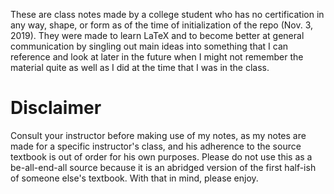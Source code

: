 These are class notes made by a college student who has no certification in any way, shape, or form as of the time of initialization of the repo (Nov. 3, 2019). They were made to learn LaTeX and to become better at general communication by singling out main ideas into something that I can reference and look at later in the future when I might not remember the material quite as well as I did at the time that I was in the class.

# Disclaimer

Consult your instructor before making use of my notes, as my notes are made for a specific instructor's class, and his adherence to the source textbook is out of order for his own purposes. Please do not use this as a be-all-end-all source because it is an abridged version of the first half-ish of someone else's textbook. With that in mind, please enjoy.